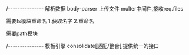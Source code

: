/---------------
解析数据
body-parser
上传文件
multer中间件,接收req.files

需要fs模块重命名
1.获取名字
2.重命名

需要path模块

/---------------
模板引擎 consolidate[适配/整合],提供统一的接口



